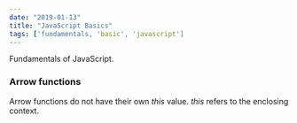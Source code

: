 ```yaml
---
date: "2019-01-13"
title: "JavaScript Basics"
tags: ['fundamentals, 'basic', 'javascript']
---
```

Fundamentals of JavaScript.

### Arrow functions
Arrow functions do not have their own *this* value. *this* refers to the enclosing context.
